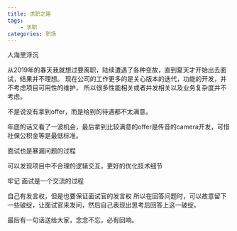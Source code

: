 ```yaml
---
title: 求职之路
tags:
    - 求职
categories: 职场
---
```


人海里浮沉

从2019年的春天我就想过要离职，陆续遭遇了各种变故，直到夏天才开始出去面试，结果并不理想。
现在公司的工作更多的是关心版本的迭代，功能的开发，并不考虑项目可用性的维护，
所以很多性能相关或者并发相关以及业务复杂度并不考虑。

不是说没有拿到offer，而是给到的待遇都不太满意。

年底的话又看了一波机会，最后拿到比较满意的offer是传音的camera开发，可惜社保公积金等是最低标准。

面试也是暴漏问题的过程

可以发现项目中不合理的逻辑交互，更好的优化技术细节

牢记 面试是一个交流的过程

自己有发言权，但是也要保证面试官的发言权
所以在回答问题时，可以故意留下一些破绽，让面试官来发问，然后自己表现出思考后回答上这一破绽。

最后有一句话送给大家，念念不忘，必有回响。